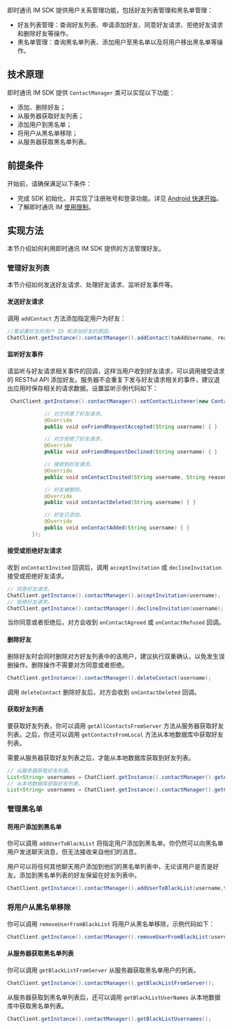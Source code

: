 即时通讯 IM SDK 提供用户关系管理功能，包括好友列表管理和黑名单管理：

- 好友列表管理：查询好友列表、申请添加好友、同意好友请求、拒绝好友请求和删除好友等操作。
- 黑名单管理：查询黑名单列表、添加用户至黑名单以及将用户移出黑名单等操作。

## 技术原理

即时通讯 IM SDK 提供 `ContactManager` 类可以实现以下功能：

- 添加、删除好友；
- 从服务器获取好友列表；
- 添加用户到黑名单；
- 将用户从黑名单移除；
- 从服务器获取黑名单列表。

## 前提条件

开始前，请确保满足以下条件：

- 完成 SDK 初始化，并实现了注册账号和登录功能。详见 [Android 快速开始](./agora_chat_get_started_android)。
- 了解即时通讯 IM [使用限制](./agora_chat_limitation)。

## 实现方法

本节介绍如何利用即时通讯 IM SDK 提供的方法管理好友。

### 管理好友列表

本节介绍如何发送好友请求、处理好友请求、监听好友事件等。

#### 发送好友请求

调用 `addContact` 方法添加指定用户为好友：

```java
//需设置好友的用户 ID 和添加好友的原因。
ChatClient.getInstance().contactManager().addContact(toAddUsername, reason);
```

#### 监听好友事件

请监听与好友请求相关事件的回调，这样当用户收到好友请求，可以调用接受请求的 RESTful API 添加好友。服务器不会重复下发与好友请求相关的事件，建议退出应用时保存相关的请求数据。设置监听示例代码如下：

```java
 ChatClient.getInstance().contactManager().setContactListener(new ContactListener() {

            // 对方同意了好友请求。
            @Override
            public void onFriendRequestAccepted(String username) { }

            // 对方拒绝了好友请求。
            @Override
            public void onFriendRequestDeclined(String username) { }

            // 接收到好友请求。
            @Override
            public void onContactInvited(String username, String reason) { }

            // 好友被删除。
            @Override
            public void onContactDeleted(String username) { }

            // 好友已添加。
            @Override
            public void onContactAdded(String username) { }
        });
```

#### 接受或拒绝好友请求

收到 `onContactInvited` 回调后，调用 `acceptInvitation` 或 `declineInvitation` 接受或拒绝好友请求。

```java
// 同意好友请求。
ChatClient.getInstance().contactManager().acceptInvitation(username);
// 拒绝好友请求。
ChatClient.getInstance().contactManager().declineInvitation(username);
```

当你同意或者拒绝后，对方会收到 `onContactAgreed` 或 `onContactRefused` 回调。

#### 删除好友

删除好友时会同时删除对方好友列表中的该用户，建议执行双重确认，以免发生误删操作。删除操作不需要对方同意或者拒绝。

```java
ChatClient.getInstance().contactManager().deleteContact(username);
```

调用 `deleteContact` 删除好友后，对方会收到 `onContactDeleted` 回调。

#### 获取好友列表

要获取好友列表，你可以调用 `getAllContactsFromServer` 方法从服务器获取好友列表。之后，你还可以调用 `getContactsFromLocal` 方法从本地数据库中获取好友列表。

<div class="alert info"> 需要从服务器获取好友列表之后，才能从本地数据库获取到好友列表。</div>

```java
// 从服务器获取好友列表。
List<String> usernames = ChatClient.getInstance().contactManager().getAllContactsFromServer();
// 从本地数据库获取好友列表。
List<String> usernames = ChatClient.getInstance().contactManager().getContactsFromLocal
```

### 管理黑名单

#### 将用户添加到黑名单

你可以调用 `addUserToBlackList` 将指定用户添加到黑名单。你仍然可以向黑名单用户发送聊天消息，但无法接收来自他们的消息。

用户可以将任何其他聊天用户添加到他们的黑名单列表中，无论该用户是否是好友。添加到黑名单列表的好友保留在好友列表中。

```java
ChatClient.getInstance().contactManager().addUserToBlackList(username,true);
```

### 将用户从黑名单移除

你可以调用 `removeUserFromBlackList` 将用户从黑名单移除，示例代码如下：

```java
ChatClient.getInstance().contactManager().removeUserFromBlackList(username);
```

#### 从服务器获取黑名单列表

你可以调用 `getBlackListFromServer` 从服务器获取黑名单用户的列表。

```java
ChatClient.getInstance().contactManager().getBlackListFromServer();
```

从服务器获取到黑名单列表后，还可以调用 `getBlackListUserNames` 从本地数据库中获取黑名单列表。

```java
ChatClient.getInstance().contactManager().getBlackListUsernames();
```